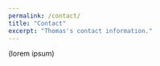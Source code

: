 ```yaml
---
permalink: /contact/
title: "Contact"
excerpt: "Thomas's contact information."
---
```

(lorem ipsum)
